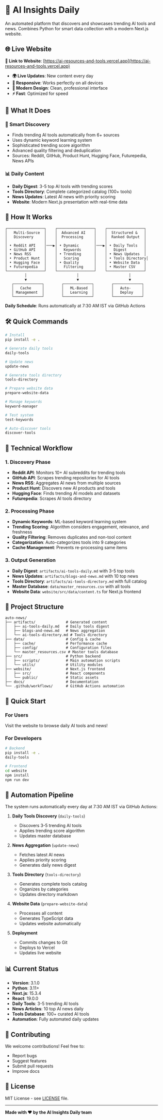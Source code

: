 # 🤖 AI Insights Daily

An automated platform that discovers and showcases trending AI tools and news. Combines Python for smart data collection with a modern Next.js website.

## 🌐 Live Website

**🔗 Link to Website**: [https://ai-resources-and-tools.vercel.app](https://ai-resources-and-tools.vercel.app)

- **🌍 Live Updates**: New content every day
- **📱 Responsive**: Works perfectly on all devices
- **🎨 Modern Design**: Clean, professional interface
- **⚡ Fast**: Optimized for speed

## 🚀 What It Does

### 🧠 Smart Discovery
- Finds trending AI tools automatically from 6+ sources
- Uses dynamic keyword learning system
- Sophisticated trending score algorithm
- Advanced quality filtering and deduplication
- Sources: Reddit, GitHub, Product Hunt, Hugging Face, Futurepedia, News APIs

### 📊 Daily Content
- **Daily Digest**: 3-5 top AI tools with trending scores
- **Tools Directory**: Complete categorized catalog (100+ tools)
- **News Updates**: Latest AI news with priority scoring
- **Website**: Modern Next.js presentation with real-time data

## 🔄 How It Works

```
┌─────────────────┐    ┌─────────────────┐    ┌─────────────────┐
│   Multi-Source  │    │  Advanced AI    │    │  Structured &   │
│   Discovery     │    │  Processing     │    │  Ranked Output  │
│                 │    │                 │    │                 │
│ • Reddit API    │───▶│ • Dynamic       │───▶│ • Daily Tools   │
│ • GitHub API    │    │   Keywords      │    │   Digest        │
│ • News RSS      │    │ • Trending      │    │ • News Updates  │
│ • Product Hunt  │    │   Scoring       │    │ • Tools Directory│
│ • Hugging Face  │    │ • Quality       │    │ • Website Data  │
│ • Futurepedia   │    │   Filtering     │    │ • Master CSV    │
└─────────────────┘    └─────────────────┘    └─────────────────┘
         │                       │                       │
         ▼                       ▼                       ▼
   ┌─────────────┐        ┌─────────────┐        ┌─────────────┐
   │   Cache     │        │   ML-Based  │        │   Auto-     │
   │ Management  │        │   Learning  │        │   Deploy    │
   └─────────────┘        └─────────────┘        └─────────────┘
```

**Daily Schedule**: Runs automatically at 7:30 AM IST via GitHub Actions

## 🛠️ Quick Commands

```bash
# Install
pip install -e .

# Generate daily tools
daily-tools

# Update news
update-news

# Generate tools directory
tools-directory

# Prepare website data
prepare-website-data

# Manage keywords
keyword-manager

# Test system
test-keywords

# Auto-discover tools
discover-tools
```

## 🔧 Technical Workflow

### 1. **Discovery Phase**
- **Reddit API**: Monitors 10+ AI subreddits for trending tools
- **GitHub API**: Scrapes trending repositories for AI tools
- **News RSS**: Aggregates AI news from multiple sources
- **Product Hunt**: Discovers new AI products and tools
- **Hugging Face**: Finds trending AI models and datasets
- **Futurepedia**: Scrapes AI tools directory

### 2. **Processing Phase**
- **Dynamic Keywords**: ML-based keyword learning system
- **Trending Scoring**: Algorithm considers engagement, relevance, and freshness
- **Quality Filtering**: Removes duplicates and non-tool content
- **Categorization**: Auto-categorizes tools into 9 categories
- **Cache Management**: Prevents re-processing same items

### 3. **Output Generation**
- **Daily Digest**: `artifacts/ai-tools-daily.md` with 3-5 top tools
- **News Updates**: `artifacts/blogs-and-news.md` with 10 top news
- **Tools Directory**: `artifacts/ai-tools-directory.md` with full catalog
- **Master Database**: `data/master_resources.csv` with all tools
- **Website Data**: `website/src/data/content.ts` for Next.js frontend

## 📁 Project Structure

```
auto-news/
├── artifacts/              # Generated content
│   ├── ai-tools-daily.md   # Daily tools digest
│   ├── blogs-and-news.md   # News aggregation
│   └── ai-tools-directory.md # Tools directory
├── data/                   # Config & cache
│   ├── cache/              # Performance cache
│   ├── config/             # Configuration files
│   └── master_resources.csv # Master tools database
├── src/                    # Python backend
│   ├── scripts/            # Main automation scripts
│   └── utils/              # Utility modules
├── website/                # Next.js frontend
│   ├── src/                # React components
│   └── public/             # Static assets
├── docs/                   # Documentation
└── .github/workflows/      # GitHub Actions automation
```

## 🚀 Quick Start

### For Users
Visit the website to browse daily AI tools and news!

### For Developers
```bash
# Backend
pip install -e .
daily-tools

# Frontend
cd website
npm install
npm run dev
```

## 🤖 Automation Pipeline

The system runs automatically every day at 7:30 AM IST via GitHub Actions:

1. **Daily Tools Discovery** (`daily-tools`)
   - Discovers 3-5 trending AI tools
   - Applies trending score algorithm
   - Updates master database

2. **News Aggregation** (`update-news`)
   - Fetches latest AI news
   - Applies priority scoring
   - Generates daily news digest

3. **Tools Directory** (`tools-directory`)
   - Generates complete tools catalog
   - Organizes by categories
   - Updates directory markdown

4. **Website Data** (`prepare-website-data`)
   - Processes all content
   - Generates TypeScript data
   - Updates website automatically

5. **Deployment**
   - Commits changes to Git
   - Deploys to Vercel
   - Updates live website

## 📊 Current Status

- **Version**: 3.1.0
- **Python**: 3.11+
- **Next.js**: 15.3.4
- **React**: 19.0.0
- **Daily Tools**: 3-5 trending AI tools
- **News Articles**: 10 top AI news daily
- **Tools Database**: 100+ curated AI tools
- **Automation**: Fully automated daily updates

## 🤝 Contributing

We welcome contributions! Feel free to:
- Report bugs
- Suggest features
- Submit pull requests
- Improve docs

## 📄 License

MIT License - see [LICENSE](LICENSE) file.

---

**Made with ❤️ by the AI Insights Daily team**

